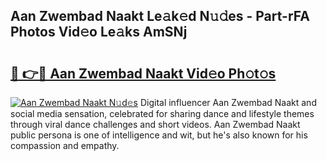 ## Aan Zwembad Naakt Le𝚊k𝚎d N𝚞𝚍es - Part-rFA Photos Vid𝚎o Le𝚊ks AmSNj

# <h2><a href="http://fb8vy0.evod.top/?m=Aan+Zwembad+Naakt">🔗 👉🔴 Aan Zwembad Naakt Vid𝚎o Ph𝚘t𝚘s</a></h2>

[![Aan Zwembad Naakt N𝚞d𝚎s](https://i.imgur.com/8V9OHl7.gif)](http://fb8vy0.evod.top/?m=Aan+Zwembad+Naakt)
Digital influencer Aan Zwembad Naakt and social media sensation, celebrated for sharing dance and lifestyle themes through viral dance challenges and short videos. Aan Zwembad Naakt public persona is one of intelligence and wit, but he's also known for his compassion and empathy. 
